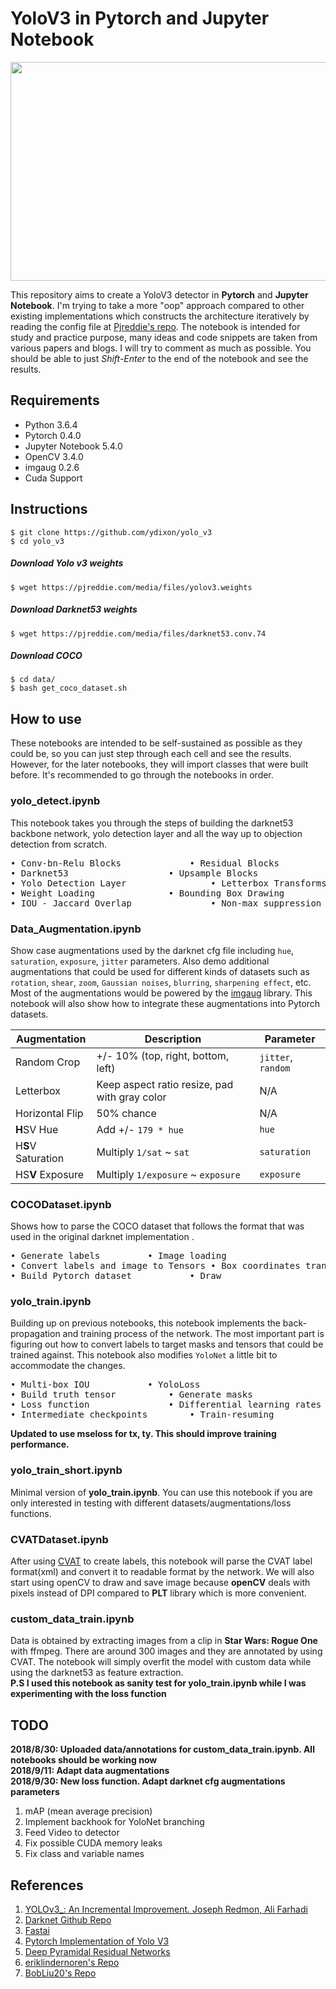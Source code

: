 

# YoloV3 in Pytorch and Jupyter Notebook
<p align="center">
  <img width="630" height="350" src="x_wing.gif">
</p>

This repository aims to create a YoloV3 detector in **Pytorch** and **Jupyter Notebook**. I'm trying to take a more "oop" approach compared to other existing implementations which constructs the architecture iteratively by reading the config file at [Pjreddie's repo](https://github.com/pjreddie/darknet/blob/master/cfg/yolov3.cfg). The notebook is intended for study and practice purpose, many ideas and code snippets are taken from various papers and blogs. I will try to comment as much as possible. You should be able to just *Shift-Enter* to the end of the notebook and see the results.

## Requirements

 - Python 3.6.4
 - Pytorch 0.4.0
 - Jupyter Notebook 5.4.0
 - OpenCV 3.4.0
 - imgaug 0.2.6
 - Cuda Support

## Instructions
    $ git clone https://github.com/ydixon/yolo_v3
    $ cd yolo_v3
##### Download Yolo v3 weights
	$ wget https://pjreddie.com/media/files/yolov3.weights
##### Download Darknet53 weights
	$ wget https://pjreddie.com/media/files/darknet53.conv.74
##### Download COCO
    $ cd data/
    $ bash get_coco_dataset.sh

## How to use
These notebooks are intended to be self-sustained as possible as they could be, so you can just step through each cell and see the results. However, for the later notebooks, they will import classes that were built before. It's recommended to go through the notebooks in order.
### yolo_detect.ipynb
This notebook takes you through the steps of building the darknet53 backbone network, yolo detection layer and all the way up to objection detection from scratch.
<pre>
&#8226; Conv-bn-Relu Blocks				&#8226; Residual Blocks
&#8226; Darknet53					&#8226; Upsample Blocks
&#8226; Yolo Detection Layer				&#8226; Letterbox Transforms
&#8226; Weight Loading				&#8226; Bounding Box Drawing
&#8226; IOU - Jaccard Overlap				&#8226; Non-max suppression (NMS)
</pre>
### Data_Augmentation.ipynb
Show case augmentations used by the darknet cfg file including `hue`, `saturation`, `exposure`, `jitter` parameters. Also demo additional augmentations that could be used for different kinds of datasets such as `rotation`, `shear`, `zoom`, `Gaussian noises`, `blurring`, `sharpening effect`, etc. Most of the augmentations would be powered by the [imgaug](https://github.com/aleju/imgaug) library. This notebook will also show how to integrate these augmentations into Pytorch datasets. 

Augmentation | Description | Parameter |
--- | --- | --- |
Random Crop | +/- 10% (top, right, bottom, left) | `jitter`, `random`
Letterbox | Keep aspect ratio resize, pad with gray color | N/A
Horizontal Flip | 50% chance | N/A
**H**SV Hue | Add +/- `179 * hue` | `hue` 
H**S**V Saturation | Multiply `1/sat` ~ `sat` | `saturation`
HS**V** Exposure | Multiply `1/exposure` ~ `exposure` |`exposure`

### COCODataset.ipynb
Shows how to parse the COCO dataset that follows the format that was used in the original darknet implementation .
<pre>
&#8226; Generate labels			&#8226; Image loading
&#8226; Convert labels and image to Tensors	&#8226; Box coordinates transforms
&#8226; Build Pytorch dataset			&#8226; Draw
</pre>
### yolo_train.ipynb
Building up on previous notebooks, this notebook implements the back-propagation and training process of the network. The most important part is figuring out how to convert labels to target masks and tensors that could be trained against. This notebook also modifies `YoloNet` a little bit to accommodate the changes.
<pre>
&#8226; Multi-box IOU 			&#8226; YoloLoss
&#8226; Build truth tensor			&#8226; Generate masks
&#8226; Loss function				&#8226; Differential learning rates
&#8226; Intermediate checkpoints		&#8226; Train-resuming
</pre>
**Updated to use mseloss for tx, ty. This should improve training performance.**
### yolo_train_short.ipynb
Minimal version of **yolo_train.ipynb**. You can use this notebook if you are only interested in testing with different datasets/augmentations/loss functions.
### CVATDataset.ipynb
After using [CVAT](https://github.com/opencv/cvat) to create labels, this notebook will parse the CVAT label format(xml) and convert it to readable format by the network. We will also start using openCV to draw and save image because **openCV** deals with pixels instead of DPI compared to **PLT** library which is more convenient. 
### custom_data_train.ipynb
Data is obtained by extracting images from a clip in **Star Wars: Rogue One** with ffmpeg. There are around 300 images and they are annotated by using CVAT. The notebook will simply overfit the model with custom data while using the darknet53 as feature extraction.  
**P.S I used this notebook as sanity test for yolo_train.ipynb while I was experimenting with the loss function**
## TODO
**2018/8/30: Uploaded data/annotations for custom_data_train.ipynb. All notebooks should be working now**  
**2018/9/11: Adapt data augmentations**  
**2018/9/30: New loss function. Adapt darknet cfg augmentations parameters**  

  1. mAP (mean average precision)
  2. Implement backhook for YoloNet branching
  3. Feed Video to detector
  4. Fix possible CUDA memory leaks
  5. Fix class and variable names


## References

1. [YOLOv3_: An Incremental Improvement. Joseph Redmon, Ali Farhadi ](https://pjreddie.com/media/files/papers/YOLOv3.pdf) 
2. [Darknet Github Repo](https://github.com/pjreddie/darknet)
3. [Fastai](http://www.fast.ai/)
4. [Pytorch Implementation of Yolo V3](https://github.com/ayooshkathuria/pytorch-yolo-v3)
5. [Deep Pyramidal Residual Networks](https://arxiv.org/abs/1610.02915)
6. [eriklindernoren's Repo](https://github.com/eriklindernoren/PyTorch-YOLOv3)
7. [BobLiu20's Repo](https://github.com/BobLiu20/YOLOv3_PyTorch)

